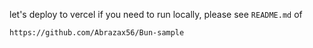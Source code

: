 let's deploy to vercel
if you need to run locally, please see `README.md` of
```
https://github.com/Abrazax56/Bun-sample
```
